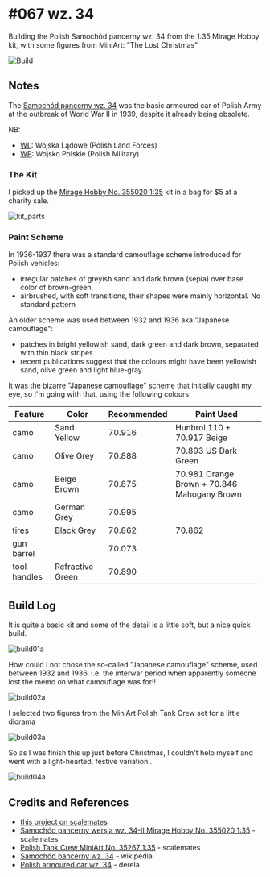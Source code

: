 # #067 wz. 34

Building the Polish Samochód pancerny wz. 34 from the 1:35 Mirage Hobby kit, with some figures from MiniArt: "The Lost Christmas"

![Build](./assets/WZ34_build.jpg?raw=true)

## Notes

The
[Samochód pancerny wz. 34](https://en.wikipedia.org/wiki/Samoch%C3%B3d_pancerny_wz._34)
was the basic armoured car of Polish Army at the outbreak of World War II in 1939, despite it already being obsolete.

NB:

* [WL](https://en.wikipedia.org/wiki/Polish_Land_Forces): Wojska Lądowe (Polish Land Forces)
* [WP](https://en.wikipedia.org/wiki/Polish_Armed_Forces): Wojsko Polskie (Polish Military)

### The Kit

I picked up the [Mirage Hobby No. 355020 1:35](https://www.scalemates.com/kits/mirage-hobby-355020-wersja-wz-34-ii--1020935)
kit in a bag for $5 at a charity sale.

![kit_parts](./assets/kit_parts.jpg?raw=true)

### Paint Scheme

In 1936-1937 there was a standard camouflage scheme introduced for Polish vehicles:

* irregular patches of greyish sand and dark brown (sepia) over base color of brown-green.
* airbrushed, with soft transitions, their shapes were mainly horizontal. No standard pattern

An older scheme was used between 1932 and 1936 aka "Japanese camouflage":

* patches in bright yellowish sand, dark green and dark brown, separated with thin black stripes
* recent publications suggest that the colours might have been yellowish sand, olive green and light blue-gray

It was the bizarre "Japanese camouflage" scheme that initially caught my eye, so I'm going with that, using the following colours:

| Feature              | Color                   | Recommended | Paint Used |
|----------------------|-------------------------|-------------|------------|
| camo                 | Sand Yellow             | 70.916      | Hunbrol 110 + 70.917 Beige |
| camo                 | Olive Grey              | 70.888      | 70.893 US Dark Green |
| camo                 | Beige Brown             | 70.875      | 70.981 Orange Brown + 70.846 Mahogany Brown |
| camo                 | German Grey             | 70.995      |  |
| tires                | Black Grey              | 70.862      | 70.862 |
| gun barrel           |                         | 70.073      |  |
| tool handles         | Refractive Green        | 70.890      |  |

## Build Log

It is quite a basic kit and some of the detail is a little soft, but a nice quick build.

![build01a](./assets/build01a.jpg?raw=true)

How could I not chose the so-called "Japanese camouflage" scheme, used between 1932 and 1936.
i.e. the interwar period when apparently someone lost the memo on what camouflage was for!!

![build02a](./assets/build02a.jpg?raw=true)

I selected two figures from the MiniArt Polish Tank Crew set for a little diorama

![build03a](./assets/build03a.jpg?raw=true)

So as I was finish this up just before Christmas, I couldn't help myself and went with a light-hearted, festive variation...

![build04a](./assets/build04a.jpg?raw=true)

## Credits and References

* [this project on scalemates](https://www.scalemates.com/profiles/mate.php?id=74137&p=projects&project=135057)
* [Samochód pancerny wersja wz. 34-II Mirage Hobby No. 355020 1:35](https://www.scalemates.com/kits/mirage-hobby-355020-wersja-wz-34-ii--1020935) - scalemates
* [Polish Tank Crew MiniArt No. 35267 1:35](https://www.scalemates.com/kits/miniart-35267-tank-crew--1119388) - scalemates
* [Samochód pancerny wz. 34](https://en.wikipedia.org/wiki/Samoch%C3%B3d_pancerny_wz._34) - wikipedia
* [Polish armoured car wz. 34](http://derela.pl/wz34.htm) - derela
